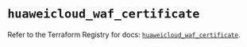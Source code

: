 # `huaweicloud_waf_certificate`

Refer to the Terraform Registry for docs: [`huaweicloud_waf_certificate`](https://registry.terraform.io/providers/huaweicloud/huaweicloud/1.71.1/docs/resources/waf_certificate).
